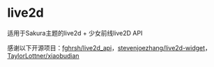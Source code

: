 # live2d
适用于Sakura主题的live2d + 少女前线live2D API


感谢以下开源项目：[fghrsh/live2d_api](https://github.com/fghrsh/live2d_api)，[stevenjoezhang/live2d-widget](https://github.com/stevenjoezhang/live2d-widget)，[TaylorLottner/xiaobudian](https://github.com/TaylorLottner/xiaobudian)